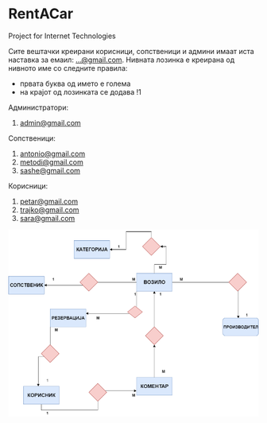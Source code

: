 # RentACar
Project for Internet Technologies 



Сите вештачки креирани корисници, сопственици и админи имаат иста наставка за емаил: ...@gmail.com.
Нивната лозинка е креирана од нивното име со следните правила:
- првата буква од  името е голема
- на крајот од лозинката се додава !1

Администратори:
1. admin@gmail.com

Сопственици:
1. antonio@gmail.com
2. metodi@gmail.com
3. sashe@gmail.com

Корисници:
1. petar@gmail.com
2. trajko@gmail.com
3. sara@gmail.com

![Database](database.png)